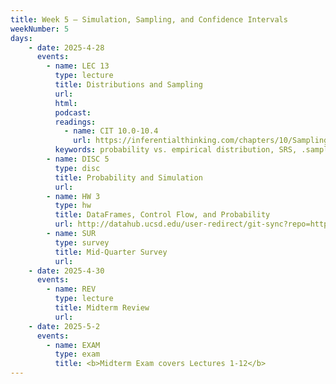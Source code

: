 ```yaml
---
title: Week 5 – Simulation, Sampling, and Confidence Intervals
weekNumber: 5
days:
    - date: 2025-4-28
      events: 
        - name: LEC 13
          type: lecture
          title: Distributions and Sampling
          url:
          html:
          podcast:
          readings:
            - name: CIT 10.0-10.4
              url: https://inferentialthinking.com/chapters/10/Sampling_and_Empirical_Distributions.html
          keywords: probability vs. empirical distribution, SRS, .sample, parameter, statistic
        - name: DISC 5
          type: disc
          title: Probability and Simulation
          url: 
        - name: HW 3
          type: hw
          title: DataFrames, Control Flow, and Probability
          url: http://datahub.ucsd.edu/user-redirect/git-sync?repo=https://github.com/dsc-courses/dsc10-2025-sp&subPath=homeworks/hw3/hw3.ipynb
        - name: SUR
          type: survey
          title: Mid-Quarter Survey
          url:
    - date: 2025-4-30
      events:
        - name: REV
          type: lecture
          title: Midterm Review
          url:
    - date: 2025-5-2
      events: 
        - name: EXAM
          type: exam
          title: <b>Midterm Exam covers Lectures 1-12</b>
---
```

